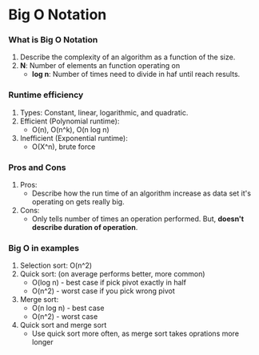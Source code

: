 # Big O Notation
### What is Big O Notation
1. Describe the complexity of an algorithm as a function of the size.
2. **N**: Number of elements an function operating on
   - **log n**: Number of times need to divide in haf until reach results.

### Runtime efficiency
1. Types: Constant, linear, logarithmic, and quadratic.
2. Efficient (Polynomial runtime):
   - O(n), O(n^k), O(n log n)
3. Inefficient (Exponential runtime):
   - O(X^n), brute force

### Pros and Cons
1. Pros:
   - Describe how the run time of an algorithm increase as data set it's operating on gets really big.
2. Cons:
   - Only tells number of times an operation performed. But, **doesn't describe duration of operation**.

### Big O in examples
1. Selection sort: O(n^2)
2. Quick sort: (on average performs better, more common)
   - O(log n) - best case if pick pivot exactly in half
   - O(n^2) - worst case if you pick wrong pivot
3. Merge sort: 
   - O(n log n) - best case
   - O(n^2) - worst case
4. Quick sort and merge sort
   - Use quick sort more often, as merge sort takes oprations more longer
